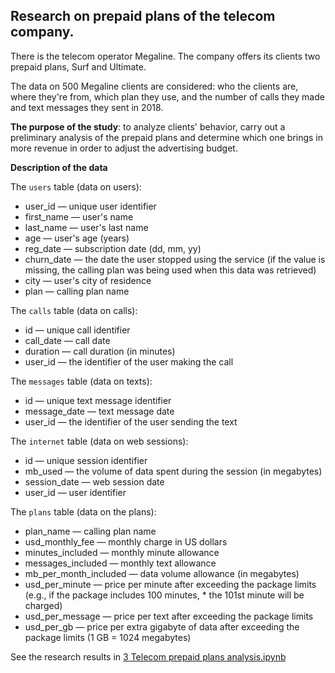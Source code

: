## Research on prepaid plans of the telecom company.

There is the telecom operator Megaline. The company offers its clients two prepaid plans, Surf and Ultimate.

The data on 500 Megaline clients are considered: who the clients are, where they're from, which plan they use, and the number of calls they made and text messages they sent in 2018.

__The purpose of the study__: to analyze clients' behavior, carry out a preliminary analysis of the prepaid plans and determine which one brings in more revenue in order to adjust the advertising budget.

__Description of the data__

The `users` table (data on users):
* user_id — unique user identifier
* first_name — user's name
* last_name — user's last name
* age — user's age (years)
* reg_date — subscription date (dd, mm, yy)
* churn_date — the date the user stopped using the service (if the value is missing, the calling plan was being used when this data was retrieved)
* city — user's city of residence
* plan — calling plan name

The `calls` table (data on calls):
* id — unique call identifier
* call_date — call date
* duration — call duration (in minutes)
* user_id — the identifier of the user making the call

The `messages` table (data on texts):
* id — unique text message identifier
* message_date — text message date
* user_id — the identifier of the user sending the text

The `internet` table (data on web sessions):
* id — unique session identifier
* mb_used — the volume of data spent during the session (in megabytes)
* session_date — web session date
* user_id — user identifier

The `plans` table (data on the plans):
* plan_name — calling plan name
* usd_monthly_fee — monthly charge in US dollars
* minutes_included — monthly minute allowance
* messages_included — monthly text allowance
* mb_per_month_included — data volume allowance (in megabytes)
* usd_per_minute — price per minute after exceeding the package limits (e.g., if the package includes 100 minutes, * the 101st minute will be charged)
* usd_per_message — price per text after exceeding the package limits
* usd_per_gb — price per extra gigabyte of data after exceeding the package limits (1 GB = 1024 megabytes)

See the research results in [3 Telecom prepaid plans analysis.ipynb](https://github.com/anastasia-klein/Yandex-Practicum100/blob/main/Telecom%20prepaid%20plans%20analysis/3%20Telecom%20prepaid%20plans%20analysis.ipynb)
